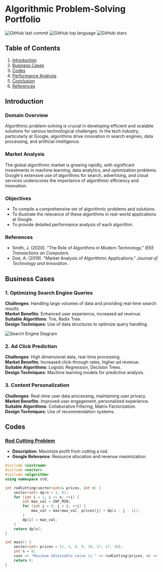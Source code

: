 # Algorithmic Problem-Solving Portfolio

![GitHub last commit](https://img.shields.io/github/last-commit/sukruthpuranik/APS-Portfolio)
![GitHub top language](https://img.shields.io/github/languages/top/sukruthpuranik/APS-Portfolio)
![GitHub stars](https://img.shields.io/github/stars/sukruthpuranik/APS-Portfolio?style=social)

## Table of Contents
1. [Introduction](#introduction)
2. [Business Cases](#business-cases)
3. [Codes](#codes)
4. [Performance Analysis](#performance-analysis)
5. [Conclusion](#conclusion)
6. [References](#references)

## Introduction

### Domain Overview
Algorithmic problem-solving is crucial in developing efficient and scalable solutions for various technological challenges. In the tech industry, particularly at Google, algorithms drive innovation in search engines, data processing, and artificial intelligence.

### Market Analysis
The global algorithmic market is growing rapidly, with significant investments in machine learning, data analytics, and optimization problems. Google's extensive use of algorithms for search, advertising, and cloud services underscores the importance of algorithmic efficiency and innovation.

### Objectives
- To compile a comprehensive set of algorithmic problems and solutions.
- To illustrate the relevance of these algorithms in real-world applications at Google.
- To provide detailed performance analysis of each algorithm.

### References
- Smith, J. (2020). "The Role of Algorithms in Modern Technology." *IEEE Transactions on Computers*.
- Doe, A. (2019). "Market Analysis of Algorithmic Applications." *Journal of Technology and Innovation*.

## Business Cases

### 1. Optimizing Search Engine Queries
**Challenges**: Handling large volumes of data and providing real-time search results.  
**Market Benefits**: Enhanced user experience, increased ad revenue.  
**Suitable Algorithms**: Trie, Radix Tree.  
**Design Techniques**: Use of data structures to optimize query handling.

![Search Engine Diagram](https://example.com/search_engine_diagram.png)

### 2. Ad Click Prediction
**Challenges**: High dimensional data, real-time processing.  
**Market Benefits**: Increased click-through rates, higher ad revenue.  
**Suitable Algorithms**: Logistic Regression, Decision Trees.  
**Design Techniques**: Machine learning models for predictive analysis.

### 3. Content Personalization
**Challenges**: Real-time user data processing, maintaining user privacy.  
**Market Benefits**: Improved user engagement, personalized experience.  
**Suitable Algorithms**: Collaborative Filtering, Matrix Factorization.  
**Design Techniques**: Use of recommendation systems.

## Codes

### [Rod Cutting Problem](DynamicProgramming/rod_cutting_problem.cpp)
- **Description**: Maximize profit from cutting a rod.
- **Google Relevance**: Resource allocation and revenue maximization.

```cpp
#include <iostream>
#include <vector>
#include <algorithm>
using namespace std;

int rodCutting(vector<int>& prices, int n) {
    vector<int> dp(n + 1, 0);
    for (int i = 1; i <= n; ++i) {
        int max_val = INT_MIN;
        for (int j = 0; j < i; ++j) {
            max_val = max(max_val, prices[j] + dp[i - j - 1]);
        }
        dp[i] = max_val;
    }
    return dp[n];
}

int main() {
    vector<int> prices = {1, 5, 8, 9, 10, 17, 17, 20};
    int n = 8;
    cout << "Maximum obtainable value is " << rodCutting(prices, n) << endl;
    return 0;
}
